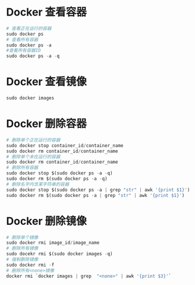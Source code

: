 # Docker 查看容器

```python
# 查看正在运行的容器
sudo docker ps
# 查看所有容器
sudo docker ps -a
#查看所有容器ID
sudo docker ps -a -q
```



# Docker 查看镜像

```python
sudo docker images
```



# Docker 删除容器

```python
# 删除单个正在运行的容器
sudo docker stop container_id/container_name 
sudo docker rm container_id/container_name
# 删除单个未在运行的容器
sudo docker rm container_id/container_name
# 删除所有容器
sudo docker stop $(sudo docker ps -a -q)
sudo docker rm $(sudo docker ps -a -q)
# 删除名字内含某字符串的容器
sudo docker stop $(sudo docker ps -a | grep "str" | awk '{print $1}')
sudo docker rm $(sudo docker ps -a | grep "str" | awk '{print $1}')
```



# Docker 删除镜像

```python
# 删除单个镜像
sudo docker rmi image_id/image_name
# 删除所有镜像
sudo docekr rmi $(sudo docker images -q)
# 强制删除镜像
sudo docker rmi -f 
# 删除所有<none>镜像
docker rmi `docker images | grep  "<none>" | awk '{print $3}'`

```

